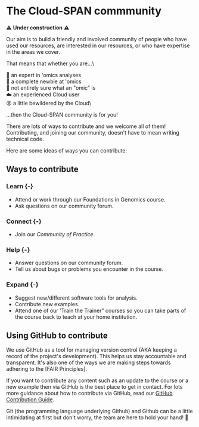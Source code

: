 # The Cloud-SPAN commmunity
⚠️ **Under construction** ⚠️

Our aim is to build a friendly and involved community of people who have used our resources, are interested in our resources, or who have expertise in the areas we cover.

That means that whether you are...\

🧬 an expert in 'omics analyses \
🤔 a complete newbie at 'omics \
🤷 not entirely sure what an "omic" is \
☁️ an experienced Cloud user\
😵 a little bewildered by the Cloud\

...then the Cloud-SPAN community is for you!

There are lots of ways to contribute and we welcome all of them! Contributing, and joining our community, doesn't have to mean writing technical code.

Here are some ideas of ways you can contribute:

## Ways to contribute

### Learn {-}
- Attend or work through our Foundations in Genomics course.
- Ask questions on our community forum.

### Connect {-}
- Join our *Community of Practice*.

### Help {-}
- Answer questions on our community forum.
- Tell us about bugs or problems you encounter in the course.

### Expand {-}
- Suggest new/different software tools for analysis.
- Contribute new examples.
- Attend one of our 'Train the Trainer" courses so you can take parts of the course back to teach at your home institution.

## Using GitHub to contribute
We use GitHub as a tool for managing version control (AKA keeping a record of the project's development). This helps us stay accountable and transparent. It's also one of the ways we are making steps towards adhering to the [FAIR Principles].

If you want to contribute any content such as an update to the course or a new example then via GitHub is the best place to get in contact. For lots more guidance about how to contribute via GitHub, read our [GitHub Contribution Guide]("https://github.com/Cloud-SPAN/CloudSPAN-handbook-bookdown/blob/master/CONTRIBUTING.md").

Git (the programming language underlying Github) and Github can be a little intimidating at first but don't worry, the team are here to hold your hand! 🤝
